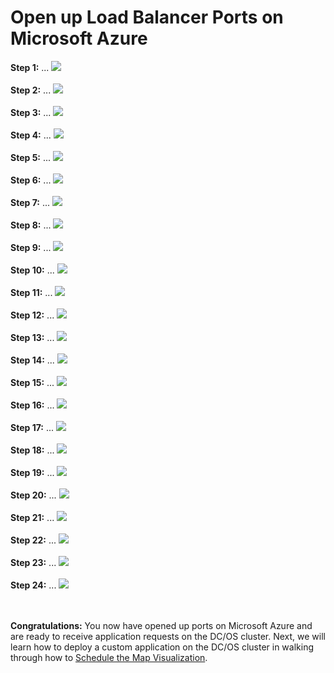 # Open up Load Balancer Ports on Microsoft Azure

<b>Step 1:</b>  ...
<img src="../images/06-ports-setup/acs-ports-01.png"/><br>
<br><b>Step 2:</b> ...
<img src="../images/06-ports-setup/acs-ports-02.png"/><br>
<br><b>Step 3:</b> ...
<img src="../images/06-ports-setup/acs-ports-03.png"/><br>
<br><b>Step 4:</b> ...
<img src="../images/06-ports-setup/acs-ports-04.png"/><br>
<br><b>Step 5:</b> ...
<img src="../images/06-ports-setup/acs-ports-05.png"/><br>
<br><b>Step 6:</b> ...
<img src="../images/06-ports-setup/acs-ports-06.png"/><br>
<br><b>Step 7:</b> ...
<img src="../images/06-ports-setup/acs-ports-07.png"/><br>
<br><b>Step 8:</b> ...
<img src="../images/06-ports-setup/acs-ports-08.png"/><br>
<br><b>Step 9:</b> ...
<img src="../images/06-ports-setup/acs-ports-09.png"/><br>
<br><b>Step 10:</b> ...
<img src="../images/06-ports-setup/acs-ports-10.png"/><br>
<br><b>Step 11:</b> ...
<img src="../images/06-ports-setup/acs-ports-11.png"/><br>
<br><b>Step 12:</b> ...
<img src="../images/06-ports-setup/acs-ports-12.png"/><br>
<br><b>Step 13:</b> ...
<img src="../images/06-ports-setup/acs-ports-13.png"/><br>
<br><b>Step 14:</b> ...
<img src="../images/06-ports-setup/acs-ports-14.png"/><br>
<br><b>Step 15:</b> ...
<img src="../images/06-ports-setup/acs-ports-15.png"/><br>
<br><b>Step 16:</b> ...
<img src="../images/06-ports-setup/acs-ports-16.png"/><br>
<br><b>Step 17:</b> ...
<img src="../images/06-ports-setup/acs-ports-17.png"/><br>
<br><b>Step 18:</b> ...
<img src="../images/06-ports-setup/acs-ports-18.png"/><br>
<br><b>Step 19:</b> ...
<img src="../images/06-ports-setup/acs-ports-19.png"/><br>
<br><b>Step 20:</b> ...
<img src="../images/06-ports-setup/acs-ports-20.png"/><br>
<br><b>Step 21:</b> ...
<img src="../images/06-ports-setup/acs-ports-21.png"/><br>
<br><b>Step 22:</b> ...
<img src="../images/06-ports-setup/acs-ports-22.png"/><br>
<br><b>Step 23:</b> ...
<img src="../images/06-ports-setup/acs-ports-23.png"/><br>
<br><b>Step 24:</b> ...
<img src="../images/06-ports-setup/acs-ports-24.png"/><br>

<br><br><b>Congratulations:</b> You now have opened up ports on Microsoft Azure and are ready to receive application requests on the DC/OS cluster.  Next, we will learn how to deploy a custom application on the DC/OS cluster in walking through how to <a href="../docs/map-setup.md">Schedule the Map Visualization</a>.
